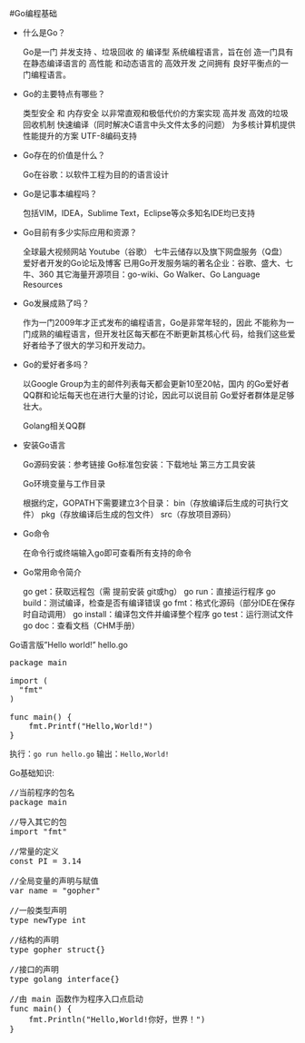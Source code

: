 #Go编程基础

* 什么是Go？

  Go是一门 并发支持 、垃圾回收 的 编译型 系统编程语言，旨在创
  造一门具有在静态编译语言的 高性能 和动态语言的 高效开发 之间拥有
  良好平衡点的一门编程语言。

* Go的主要特点有哪些？

  类型安全 和 内存安全
  以非常直观和极低代价的方案实现 高并发
  高效的垃圾回收机制
  快速编译（同时解决C语言中头文件太多的问题）
  为多核计算机提供性能提升的方案
  UTF-8编码支持

* Go存在的价值是什么？

  Go在谷歌：以软件工程为目的的语言设计

* Go是记事本编程吗？

  包括VIM，IDEA，Sublime Text，Eclipse等众多知名IDE均已支持

* Go目前有多少实际应用和资源？

  全球最大视频网站 Youtube（谷歌）
  七牛云储存以及旗下网盘服务（Q盘）
  爱好者开发的Go论坛及博客
  已用Go开发服务端的著名企业：谷歌、盛大、七牛、360
  其它海量开源项目：go-wiki、Go Walker、Go Language Resources


* Go发展成熟了吗？

  作为一门2009年才正式发布的编程语言，Go是非常年轻的，因此
  不能称为一门成熟的编程语言，但开发社区每天都在不断更新其核心代
  码，给我们这些爱好者给予了很大的学习和开发动力。

* Go的爱好者多吗？

  以Google Group为主的邮件列表每天都会更新10至20帖，国内
  的Go爱好者QQ群和论坛每天也在进行大量的讨论，因此可以说目前
  Go爱好者群体是足够壮大。

  Golang相关QQ群

* 安装Go语言

  Go源码安装：参考链接
  Go标准包安装：下载地址
  第三方工具安装



  Go环境变量与工作目录

  根据约定，GOPATH下需要建立3个目录：
  bin（存放编译后生成的可执行文件）
  pkg（存放编译后生成的包文件）
  src（存放项目源码）


* Go命令

  在命令行或终端输入go即可查看所有支持的命令

* Go常用命令简介

  go get：获取远程包（需 提前安装 git或hg）
  go run：直接运行程序
  go build：测试编译，检查是否有编译错误
  go fmt：格式化源码（部分IDE在保存时自动调用）
  go install：编译包文件并编译整个程序
  go test：运行测试文件
  go doc：查看文档（CHM手册）


Go语言版”Hello world!”
hello.go
<pre>
package main

import (
  "fmt"
)

func main() {
	fmt.Printf("Hello,World!")
}
</pre>
执行：`go run hello.go`
输出：`Hello,World!`

Go基础知识:
<pre>
//当前程序的包名
package main 

//导入其它的包
import "fmt"

//常量的定义
const PI = 3.14

//全局变量的声明与赋值
var name = "gopher"

//一般类型声明
type newType int 

//结构的声明
type gopher struct{}

//接口的声明
type golang interface{}

//由 main 函数作为程序入口点启动
func main() {
	fmt.Println("Hello,World!你好，世界！")
}
</pre>
